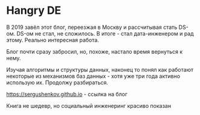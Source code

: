# Hangry DE

В 2019 завёл этот блог, переезжая в Москву и рассчитывая стать DS-ом. DS-ом не стал, не сложилось. В итоге - стал дата-инженером и рад этому. Реально интересная работа.

Блог почти сразу забросил, но, похоже, настало время вернуться к нему. 

Изучая алгоритмы и структуры данных, наконец то понял как работают некоторые из механизмов баз данных - хотя уже три года активно использую их. Продолжу разбираться.

<https://sergushenkov.github.io> - cсылка на блог

Книга не шедевр, но социальный инженеринг красиво показан
